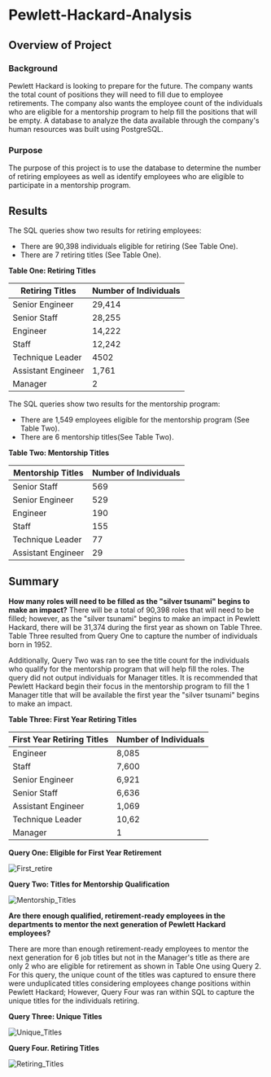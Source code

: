 # Pewlett-Hackard-Analysis

## Overview of Project

### Background

Pewlett Hackard is looking to prepare for the future. The company wants the total count of positions they will need to fill due to employee retirements. The company also wants the employee count of the individuals who are eligible for a mentorship program to help fill the positions that will be empty. A database to analyze the data available through the company's human resources was built using PostgreSQL.

### Purpose

The purpose of this project is to use the database to determine the number of retiring employees as well as identify employees who are eligible to participate in a mentorship program.

## Results

The SQL queries show two results for retiring employees:

- There are 90,398 individuals eligible for retiring (See Table One).
- There are 7 retiring titles (See Table One).

**Table One: Retiring Titles**

Retiring Titles | Number of Individuals
------------ | -------------
Senior Engineer  | 29,414 
Senior Staff  | 28,255
Engineer  | 14,222
Staff  | 12,242
Technique Leader  | 4502
Assistant Engineer  | 1,761
Manager  | 2

The SQL queries show two results for the mentorship program:

- There are 1,549 employees eligible for the mentorship program (See Table Two).
- There are 6 mentorship titles(See Table Two).

**Table Two: Mentorship Titles**

Mentorship Titles | Number of Individuals
------------ | -------------
Senior Staff  | 569
Senior Engineer  | 529
Engineer  | 190
Staff  | 155
Technique Leader  | 77
Assistant Engineer  | 29

## Summary

**How many roles will need to be filled as the "silver tsunami" begins to make an impact?**
There will be a total of 90,398 roles that will need to be filled; however, as the "silver tsunami" begins to make an impact in Pewlett Hackard, there will be 31,374 during the first year as shown on Table Three. Table Three resulted from Query One to capture the number of individuals born in 1952. 

Additionally, Query Two was ran to see the title count for the individuals who qualify for the mentorship program that will help fill the roles. The query did not output individuals for Manager titles. It is recommended that Pewlett Hackard begin their focus in the mentorship program to fill the 1 Manager title that will be available the first year the "silver tsunami" begins to make an impact. 

**Table Three: First Year Retiring Titles**

First Year Retiring Titles | Number of Individuals
------------ | -------------
Engineer  | 8,085
Staff  | 7,600
Senior Engineer  | 6,921
Senior Staff  | 6,636
Assistant Engineer  | 1,069
Technique Leader  | 10,62
Manager  | 1

**Query One: Eligible for First Year Retirement**

![First_retire](https://user-images.githubusercontent.com/78306719/113511942-f4e76280-9527-11eb-8467-bd42c11dd8da.PNG)

**Query Two: Titles for Mentorship Qualification**

![Mentorship_Titles](https://user-images.githubusercontent.com/78306719/113511955-06306f00-9528-11eb-885e-43d43ee04a9d.PNG)

**Are there enough qualified, retirement-ready employees in the departments to mentor the next generation of Pewlett Hackard employees?**

There are more than enough retirement-ready employees to mentor the next generation for 6 job titles but not in the Manager's title as there are only 2 who are eligible for retirement as shown in Table One using Query 2. For this query, the unique count of the titles was captured to ensure there were unduplicated titles considering employees change positions within Pewlett Hackard; However, Query Four was ran within SQL to capture the unique titles for the individuals retiring.

**Query Three: Unique Titles**

![Unique_Titles](https://user-images.githubusercontent.com/78306719/113511963-11839a80-9528-11eb-9685-4f351fb28417.PNG)

**Query Four. Retiring Titles**

![Retiring_Titles](https://user-images.githubusercontent.com/78306719/113511972-1ba59900-9528-11eb-9b08-8a7b7d0ac680.PNG)
